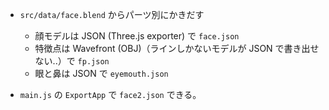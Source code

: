 - `src/data/face.blend` からパーツ別にかきだす
  - 顔モデルは JSON (Three.js exporter) で `face.json`
  - 特徴点は Wavefront (OBJ)（ラインしかないモデルが JSON で書き出せない..）で `fp.json`
  - 眼と鼻は JSON で `eyemouth.json`

- `main.js` の `ExportApp` で `face2.json` できる。
